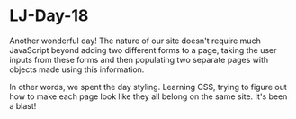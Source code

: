 # LJ-Day-18

Another wonderful day! The nature of our site doesn't require much JavaScript beyond adding two different forms to a page, taking the user inputs from these forms and then populating two separate pages with objects made using this information.

In other words, we spent the day styling. Learning CSS, trying to figure out how to make each page look like they all belong on the same site. It's been a blast!
